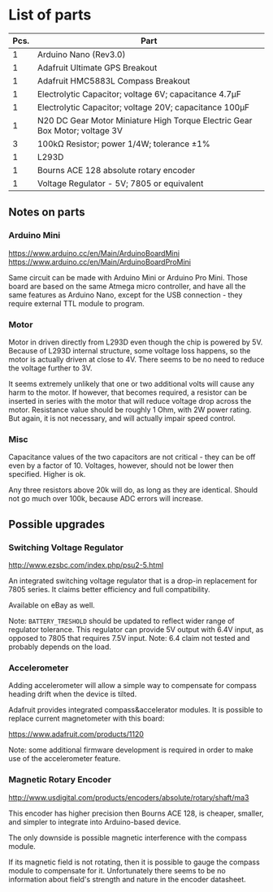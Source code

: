 # List of parts


Pcs. | Part
-----|---------------------------------------------------------------------------------
 1   | Arduino Nano (Rev3.0)
 1   | Adafruit Ultimate GPS Breakout	
 1   | Adafruit HMC5883L Compass Breakout	
 1   | Electrolytic Capacitor; voltage 6V; capacitance 4.7µF
 1   | Electrolytic Capacitor; voltage 20V; capacitance 100µF
 1   | N20 DC Gear Motor Miniature High Torque Electric Gear Box Motor; voltage 3V
 3   | 100kΩ Resistor; power 1/4W; tolerance ±1%
 1   | L293D
 1   | Bourns ACE 128 absolute rotary encoder
 1   | Voltage Regulator - 5V; 7805 or equivalent


## Notes on parts


### Arduino Mini

https://www.arduino.cc/en/Main/ArduinoBoardMini  
https://www.arduino.cc/en/Main/ArduinoBoardProMini

Same circuit can be made with Arduino Mini or Arduino Pro Mini. Those board are based on the same Atmega micro controller, and have all the same features as Arduino Nano, except for the USB connection - they require external TTL module to program.


### Motor

Motor in driven directly from L293D even though the chip is powered by 5V. Because of L293D internal structure, some voltage loss happens, so the motor is actually driven at close to 4V. There seems to be no need to reduce the voltage further to 3V. 

It seems extremely unlikely that one or two additional volts will cause any harm to the motor. If however, that becomes required, a resistor can be inserted in series with the motor that will reduce voltage drop across the motor. Resistance value should be roughly 1 Ohm, with 2W power rating. But again, it is not necessary, and will actually impair speed control.


### Misc

Capacitance values of the two capacitors are not critical - they can be off even by a factor of 10. Voltages, however, should not be lower then specified. Higher is ok.


Any three resistors above 20k will do, as long as they are identical. Should not go much over 100k, because ADC errors will increase. 




## Possible upgrades


### Switching Voltage Regulator

http://www.ezsbc.com/index.php/psu2-5.html

An integrated switching voltage regulator that is a drop-in replacement for 7805 series.
It claims better efficiency and full compatibility.

Available on eBay as well.

Note: `BATTERY_TRESHOLD` should be updated to reflect wider range of regulator tolerance. This regulator can provide 5V output with 6.4V input, as opposed to 7805 that requires 7.5V input. Note: 6.4 claim not tested and probably depends on the load.


### Accelerometer

Adding accelerometer will allow a simple way to compensate for compass heading drift when the device is tilted.

Adafruit provides integrated compass&accelerator modules. It is possible to replace current magnetometer with this board:

https://www.adafruit.com/products/1120

Note: some additional firmware development is required in order to make use of the accelerometer feature.


### Magnetic Rotary Encoder

http://www.usdigital.com/products/encoders/absolute/rotary/shaft/ma3

This encoder has higher precision then Bourns ACE 128, is cheaper, smaller, and simpler to integrate into Arduino-based device. 

The only downside is possible magnetic interference with the compass module.

If its magnetic field is not rotating, then it is possible to gauge the compass module to compensate for it. Unfortunately there seems to be no information about field's strength and nature in the encoder datasheet.

